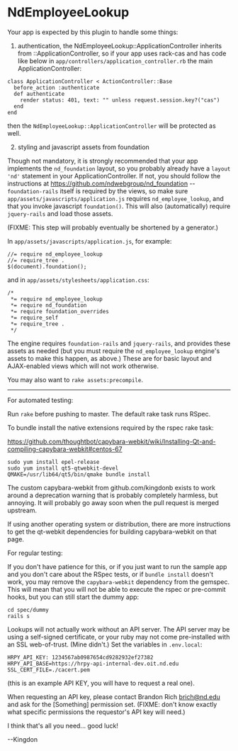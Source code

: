 # NdEmployeeLookup

Your app is expected by this plugin to handle some things:

1) authentication, the NdEmployeeLookup::ApplicationController inherits from
::ApplicationController, so if your app uses rack-cas and has code like below
in `app/controllers/application_controller.rb` the main ApplicationController:
```
class ApplicationController < ActionController::Base
  before_action :authenticate
  def authenticate
    render status: 401, text: "" unless request.session.key?("cas")
  end
end
```
then the `NdEmployeeLookup::ApplicationController` will be protected as well.

2) styling and javascript assets from foundation

Though not mandatory, it is strongly recommended that your app implements the
`nd_foundation` layout, so you probably already have a `layout 'nd'` statement
in your ApplicationController.  If not, you should follow the instructions at
https://github.com/ndwebgroup/nd_foundation -- `foundation-rails` itself is
required by the views, so make sure `app/assets/javascripts/application.js`
requires `nd_employee_lookup`, and that you invoke javascript `foundation()`.
This will also (automatically) require `jquery-rails` and load those assets.

(FIXME: This step will probably eventually be shortened by a generator.)

In `app/assets/javascripts/application.js`, for example:
```
//= require nd_employee_lookup
//= require_tree .
$(document).foundation();
```
and in `app/assets/stylesheets/application.css`:
```
/*
 *= require nd_employee_lookup
 *= require nd_foundation
 *= require foundation_overrides
 *= require_self
 *= require_tree .
 */
```
The engine requires `foundation-rails` and `jquery-rails`, and provides these
assets as needed (but you must require the `nd_employee_lookup` engine's
assets to make this happen, as above.)  These are for basic layout and
AJAX-enabled views which will not work otherwise.

You may also want to `rake assets:precompile`.

- - -

For automated testing:

Run `rake` before pushing to master.  The default rake task runs RSpec.

To bundle install the native extensions required by the rspec rake task:

https://github.com/thoughtbot/capybara-webkit/wiki/Installing-Qt-and-compiling-capybara-webkit#centos-67
```
sudo yum install epel-release
sudo yum install qt5-qtwebkit-devel
QMAKE=/usr/lib64/qt5/bin/qmake bundle install
```
The custom capybara-webkit from github.com/kingdonb exists to work around a
deprecation warning that is probably completely harmless, but annoying.  It
will probably go away soon when the pull request is merged upstream.

If using another operating system or distribution, there are more instructions
to get the qt-webkit dependencies for building capybara-webkit on that page.

For regular testing:

If you don't have patience for this, or if you just want to run the sample app
and you don't care about the RSpec tests, or if `bundle install` doesn't work,
you may remove the `capybara-webkit` dependency from the gemspec.  This will
mean that you will not be able to execute the rspec or pre-commit hooks, but
you can still start the dummy app:
```
cd spec/dummy
rails s
```

Lookups will not actually work without an API server.  The API server may be
using a self-signed certificate, or your ruby may not come pre-installed with
an SSL web-of-trust.  (Mine didn't.)  Set the variables in `.env.local`:
```
HRPY_API_KEY: 1234567ab0987654cd9282932ef27382
HRPY_API_BASE=https://hrpy-api-internal-dev.oit.nd.edu
SSL_CERT_FILE=./cacert.pem
```
(this is an example API KEY, you will have to request a real one).

When requesting an API key, please contact Brandon Rich <brich@nd.edu> and ask
for the [Something] permission set.  (FIXME: don't know exactly what specific
permissions the requestor's API key will need.)

I think that's all you need... good luck!

--Kingdon
